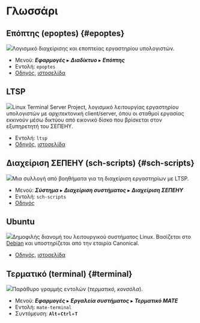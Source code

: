 # Γλωσσάρι

## Επόπτης (epoptes) {#epoptes}

![](../images/epoptes.svg#right-icon)Λογισμικό διαχείρισης και εποπτείας
εργαστηρίου υπολογιστών.

- Μενού: ***Εφαρμογές*** ▸ ***Διαδίκτυο*** ▸ ***Επόπτης***
- Εντολή: `epoptes`
- [Οδηγός](../epoptes/index.md), [ιστοσελίδα](https://epoptes.org)

## LTSP

![](../images/ltsp.png#right-icon)Linux Terminal Server Project, λογισμικό
λειτουργίας εργαστηρίου υπολογιστών με αρχιτεκτονική client/server, όπου οι
σταθμοί εργασίας εκκινούν μέσω δικτύου από εικονικό δίσκο που βρίσκεται στον
εξυπηρετητή του ΣΕΠΕΗΥ.

- Εντολή: `ltsp`
- [Οδηγός](../ltsp/index.md), [ιστοσελίδα](https://ltsp.org)

## Διαχείριση ΣΕΠΕΗΥ (sch-scripts) {#sch-scripts}

![](../images/sch-scripts.svg#right-icon)Μια συλλογή από βοηθήματα για τη
διαχείριση εργαστηρίων με LTSP.

- Μενού: ***Σύστημα*** ▸ ***Διαχείριση συστήματος*** ▸ ***Διαχείριση ΣΕΠΕΗΥ***
- Εντολή: `sch-scripts`
- [Οδηγός](../ltsp/index.md)

## Ubuntu

![](../images/ubuntu.png#right-icon)Δημοφιλής διανομή του λειτουργικού
συστήματος Linux. Βασίζεται στο [Debian](https://www.debian.org/) και
υποστηρίζεται από την εταιρία Canonical.

- [Οδηγός](../ubuntu/index.md), [ιστοσελίδα](https://ubuntu.com)

## Τερματικό (terminal) {#terminal}

![](../images/terminal.png#right-icon)Παράθυρο γραμμής εντολών (*τερματικό, κονσόλα*).

- Μενού: ***Εφαρμογές*** ▸ ***Εργαλεία συστήματος*** ▸ ***Τερματικό MATE***
- Εντολή: `mate-terminal`
- Συντόμευση: **`Alt`**+**`Ctrl`**+**`T`**
